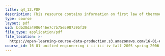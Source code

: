 ```yaml
---
title: q4_13.PDF
description: This resource contains information on first law of thermodynamics.
type: course
layout: pdf
uid: bdb38da4986446e7c7b75e5987395f39
file_type: application/pdf
file_location: >-
  https://open-learning-course-data-production.s3.amazonaws.com/16-01-unified-engineering-i-ii-iii-iv-fall-2005-spring-2006/bdb38da4986446e7c7b75e5987395f39_q4_13.PDF
course_id: 16-01-unified-engineering-i-ii-iii-iv-fall-2005-spring-2006
---
```

